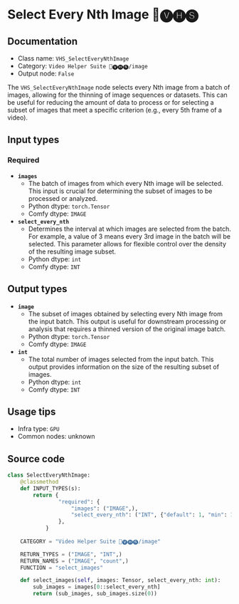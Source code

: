 # Select Every Nth Image 🎥🅥🅗🅢
## Documentation
- Class name: `VHS_SelectEveryNthImage`
- Category: `Video Helper Suite 🎥🅥🅗🅢/image`
- Output node: `False`

The `VHS_SelectEveryNthImage` node selects every Nth image from a batch of images, allowing for the thinning of image sequences or datasets. This can be useful for reducing the amount of data to process or for selecting a subset of images that meet a specific criterion (e.g., every 5th frame of a video).
## Input types
### Required
- **`images`**
    - The batch of images from which every Nth image will be selected. This input is crucial for determining the subset of images to be processed or analyzed.
    - Python dtype: `torch.Tensor`
    - Comfy dtype: `IMAGE`
- **`select_every_nth`**
    - Determines the interval at which images are selected from the batch. For example, a value of 3 means every 3rd image in the batch will be selected. This parameter allows for flexible control over the density of the resulting image subset.
    - Python dtype: `int`
    - Comfy dtype: `INT`
## Output types
- **`image`**
    - The subset of images obtained by selecting every Nth image from the input batch. This output is useful for downstream processing or analysis that requires a thinned version of the original image batch.
    - Python dtype: `torch.Tensor`
    - Comfy dtype: `IMAGE`
- **`int`**
    - The total number of images selected from the input batch. This output provides information on the size of the resulting subset of images.
    - Python dtype: `int`
    - Comfy dtype: `INT`
## Usage tips
- Infra type: `GPU`
- Common nodes: unknown


## Source code
```python
class SelectEveryNthImage:
    @classmethod
    def INPUT_TYPES(s):
        return {
                "required": {
                    "images": ("IMAGE",),
                    "select_every_nth": ("INT", {"default": 1, "min": 1, "step": 1}),
                },
            }
    
    CATEGORY = "Video Helper Suite 🎥🅥🅗🅢/image"

    RETURN_TYPES = ("IMAGE", "INT",)
    RETURN_NAMES = ("IMAGE", "count",)
    FUNCTION = "select_images"

    def select_images(self, images: Tensor, select_every_nth: int):
        sub_images = images[0::select_every_nth]
        return (sub_images, sub_images.size(0))

```
